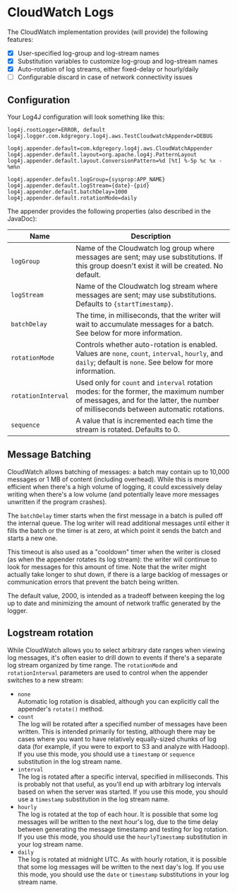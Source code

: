 # CloudWatch Logs

The CloudWatch implementation provides (will provide) the following features:

* [x] User-specified log-group and log-stream names
* [x] Substitution variables to customize log-group and log-stream names
* [x] Auto-rotation of log streams, either fixed-delay or hourly/daily
* [ ] Configurable discard in case of network connectivity issues

## Configuration

Your Log4J configuration will look something like this:

    log4j.rootLogger=ERROR, default
    log4j.logger.com.kdgregory.log4j.aws.TestCloudwatchAppender=DEBUG

    log4j.appender.default=com.kdgregory.log4j.aws.CloudWatchAppender
    log4j.appender.default.layout=org.apache.log4j.PatternLayout
    log4j.appender.default.layout.ConversionPattern=%d [%t] %-5p %c %x - %m%n

    log4j.appender.default.logGroup={sysprop:APP_NAME}
    log4j.appender.default.logStream={date}-{pid}
    log4j.appender.default.batchDelay=1000
    log4j.appender.default.rotationMode=daily


The appender provides the following properties (also described in the JavaDoc):

Name                | Description
--------------------|----------------------------------------------------------------
`logGroup`          | Name of the Cloudwatch log group where messages are sent; may use substitutions. If this group doesn't exist it will be created. No default.
`logStream`         | Name of the Cloudwatch log stream where messages are sent; may use substitutions. Defaults to `{startTimestamp}`.
`batchDelay`        | The time, in milliseconds, that the writer will wait to accumulate messages for a batch. See below for more information.
`rotationMode`      | Controls whether auto-rotation is enabled. Values are `none`, `count`, `interval`, `hourly`, and `daily`; default is `none`. See below for more information.
`rotationInterval`  | Used only for `count` and `interval` rotation modes: for the former, the maximum number of messages, and for the latter, the number of milliseconds between automatic rotations.
`sequence`          | A value that is incremented each time the stream is rotated. Defaults to 0.


## Message Batching

CloudWatch allows batching of messages: a batch may contain up to 10,000 messages or 1 MB of content (including overhead).
While this is more efficient when there's a high volume of logging, it could excessively delay writing when there's a low
volume (and potentially leave more messages unwritten if the program crashes).

The `batchDelay` timer starts when the first message in a batch is pulled off the internal queue. The log writer will read
additional messages until either it fills the batch or the timer is at zero, at which point it sends the batch and starts
a new one.

This timeout is also used as a "cooldown" timer when the writer is closed (as when the appender rotates its log stream):
the writer will continue to look for messages for this amount of time. Note that the writer might actually take longer to
shut down, if there is a large backlog of messages or communication errors that prevent the batch being written.

The default value, 2000, is intended as a tradeoff between keeping the log up to date and minimizing the amount of network
traffic generated by the logger.


## Logstream rotation

While CloudWatch allows you to select arbitrary date ranges when viewing log messages, it's often easier to drill down to
events if there's a separate log stream organized by time range. The `rotationMode` and `rotationInterval` parameters are
used to control when the appender switches to a new stream:

* `none`  
  Automatic log rotation is disabled, although you can explicitly call the appender's `rotate()` method.
* `count`  
  The log will be rotated after a specified number of messages have been written. This is intended primarily for testing,
  although there may be cases where you want to have relatively equally-sized chunks of log data (for example, if you were to
  export to S3 and analyze with Hadoop). If you use this mode, you should use a `timestamp` or `sequence` substitution in the
  log stream name.
* `interval`  
  The log is rotated after a specific interval, specified in milliseconds. This is probably not that useful, as you'll end
  up with arbitrary log intervals based on when the server was started. If you use this mode, you should use a `timestamp`
  substitution in the log stream name.
* `hourly`  
  The log is rotated at the top of each hour. It is possible that some log messages will be written to the next hour's log,
  due to the time delay between generating the message timestamp and testing for log rotation. If you use this mode, you
  should use the `hourlyTimestamp` substitution in your log stream name.
* `daily`  
  The log is rotated at midnight UTC. As with hourly rotation, it is possible that some log messages will be written to the
  next day's log. If you use this mode, you should use the `date` or `timestamp` substitutions in your log stream name.
